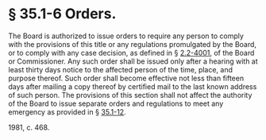 # § 35.1-6 Orders.

<p>The Board is authorized to issue orders to require any person to comply with the provisions of this title or any regulations promulgated by the Board, or to comply with any case decision, as defined in § <a href='http://law.lis.virginia.gov/vacode/2.2-4001/'>2.2-4001</a>, of the Board or Commissioner. Any such order shall be issued only after a hearing with at least thirty days notice to the affected person of the time, place, and purpose thereof. Such order shall become effective not less than fifteen days after mailing a copy thereof by certified mail to the last known address of such person. The provisions of this section shall not affect the authority of the Board to issue separate orders and regulations to meet any emergency as provided in § <a href='http://law.lis.virginia.gov/vacode/35.1-12/'>35.1-12</a>.</p><p>1981, c. 468.</p>